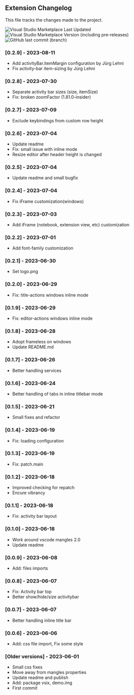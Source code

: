 ## Extension Changelog

This file tracks the changes made to the project.

![Visual Studio Marketplace Last Updated](https://img.shields.io/visual-studio-marketplace/last-updated/drcika.apc-extension) ![Visual Studio Marketplace Version (including pre-releases)](https://img.shields.io/visual-studio-marketplace/v/drcika.apc-extension?label=latest%20Version) ![GitHub last commit (branch)](https://img.shields.io/github/last-commit/drcika/apc-extension/production)

### [0.2.9] - 2023-08-11
-   Add activityBar.itemMargin configuration by Jürg Lehni
-   Fix activity-bar item-sizing by Jürg Lehni
### [0.2.8] - 2023-07-30
-   Separate activity bar sizes (size, itemSize)
-   Fix: broken zoomFactor (1.81.0-insider)
### [0.2.7] - 2023-07-09
-   Exclude keybindings from custom row height
### [0.2.6] - 2023-07-04
-   Update readme
-   Fix: small issue with inline mode
-   Resize editor after header height is changed
### [0.2.5] - 2023-07-04
-   Update readme and small bugfix
### [0.2.4] - 2023-07-04
-   Fix iFrame customization(windows)
### [0.2.3] - 2023-07-03
-   Add iFrame (notebook, extension view, etc) customization
### [0.2.2] - 2023-07-01
-   Add font-family customization
### [0.2.1] - 2023-06-30
-   Set logo.png
### [0.2.0] - 2023-06-29
-   Fix: title-actions windows inline mode
### [0.1.9] - 2023-06-29
-   Fix: editor-actions windows inline mode
### [0.1.8] - 2023-06-28
-   Adopt frameless on windows
-   Update README.md
### [0.1.7] - 2023-06-26
-   Better handling services
### [0.1.6] - 2023-06-24
-   Better handling of tabs in inline titlebar mode
### [0.1.5] - 2023-06-21
-   Small fixes and refactor
### [0.1.4] - 2023-06-19
-   Fix: loading configuration
### [0.1.3] - 2023-06-19
-   Fix: patch.main
### [0.1.2] - 2023-06-18
-   Improved checking for repatch
-   Encure vibrancy
### [0.1.1] - 2023-06-18
-   Fix: activity bar layout
### [0.1.0] - 2023-06-18
-   Work around vscode mangles 2.0
-   Update readme
### [0.0.9] - 2023-06-08
-   Add: files imports
### [0.0.8] - 2023-06-07
-   Fix: Activity bar top
-   Better show/hide/size activitybar
### [0.0.7] - 2023-06-07
-   Better handling inline title bar
### [0.0.6] - 2023-06-06
-   Add: css file import, Fix some style
### [Older versions] - 2023-06-01
- Small css fixes
- Move away from mangles properties
- Update readme and publish
- Add: package vsix, demo.img
- First commit

